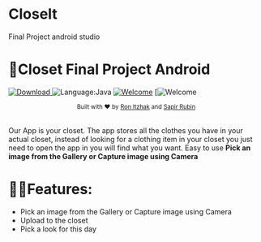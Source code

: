 # CloseIt
Final Project
android studio
# 📸Closet Final Project Android

[![Download](https://api.bintray.com/packages/dhaval2404/maven/imagepicker/images/download.svg) ]() 
![Language:Java](https://img.shields.io/badge/PRs-welcome-brightgreen.svg)
[![Welcome](https://img.shields.io/badge/PRs-welcome-brightgreen.svg)]()
[![Welcome](https://svgur.com/i/UaL.svg)

<div align="center">
  <sub>Built with ❤︎ by
  <a href="https://github.com/Ron-Itzhak">Ron Itzhak</a> and
  <a href="https://github.com/sapirubin">
    Sapir Rubin
  </a>
</div>
<br/>
	

Our App is your closet. The app stores all the clothes you have in your actual closet, 
instead of looking for a clothing item in your closet you just need to open the app in you will find what you want.
Easy to use  **Pick an image from the Gallery or Capture image using Camera**


# 🐱‍🏍Features:
	
* Pick an image from the Gallery or Capture image using Camera
* Upload to the closet
* Pick a look for this day
